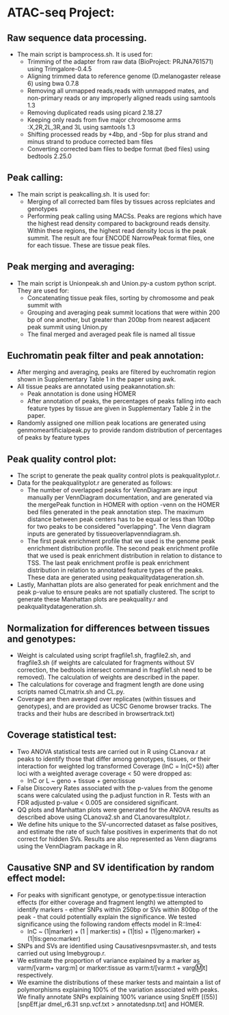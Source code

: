 # **ATAC-seq Project:**

## Raw sequence data processing. 

+ The main script is bamprocess.sh. It is used for:
  - Trimming of the adapter from raw data (BioProject: PRJNA761571) using Trimgalore-0.4.5
  - Aligning trimmed data to reference genome (D.melanogaster release 6) using bwa 0.7.8
  - Removing all unmapped reads,reads with unmapped mates, and non-primary reads or any improperly aligned reads using samtools 1.3
  - Removing duplicated reads using picard 2.18.27
  - Keeping only reads from five major chromosome arms :X,2R,2L,3R,and 3L using samtools 1.3
  - Shifting processed reads by +4bp, and -5bp for plus strand and minus strand to produce corrected bam files
  - Converting corrected bam files to bedpe format (bed files) using bedtools 2.25.0

## Peak calling:

+ The main script is peakcalling.sh. It is used for:
  - Merging of all corrected bam files by tissues across replciates and genotypes
  - Performing peak calling using MACSs. Peaks are regions which have the highest read density compared to background reads density. Within these regions, the highest read density locus is the peak summit. The result are four ENCODE NarrowPeak format files, one for each tissue. These are tissue peak files. 
  
## Peak merging and averaging:

+ The main script is Unionpeak.sh and Union.py-a custom python script. They are used for:
  - Concatenating tissue peak files, sorting by chromosome and peak summit with
  - Grouping and averaging peak summit locations that were within 200 bp of one another, but greater than 200bp from nearest adjacent peak summit using Union.py 
  - The final merged and averaged peak file is named all tissue

## Euchromatin peak filter and peak annotation: 

+ After merging and averaging, peaks are filtered by euchromatin region shown in Supplementary Table 1 in the paper using awk. 
+ All tissue peaks are annotated using peakannotation.sh:
  - Peak annotation is done using HOMER
  - After annotation of peaks, the percentages of peaks falling into each feature types by tissue are given in Supplementary Table 2 in the paper. 
+ Randomly assigned one million peak locations are generated using genmomeartificialpeak.py to provide random distribution of percentages of peaks by feature types  

## Peak quality control plot:

+ The script to generate the peak quality control plots is peakqualityplot.r.
+ Data for the peakqualityplot.r are generated as follows:
  - The number of overlapped peaks for VennDiagram are input manually per VennDiagram documentation, and are generated via the mergePeak function in HOMER with option -venn on the HOMER bed files generated in the peak annotation step. The maximum distance between peak centers has to be equal or less than 100bp for two peaks to be considered "overlapping". The Venn diagram inputs are generated by tissueoverlapvenndiagram.sh.
  - The first peak enrichment profile that we used is the genome peak enrichment distribution profile. The second peak enrichment profile that we used is peak enrichment distribution in relation to distance to TSS. The last peak enrichment profile is peak enrichment distribution in relation to annotated feature types of the peaks. These data are generated using peakqualitydatageneration.sh.
+ Lastly, Manhattan plots are also generated for peak enrichment and the peak p-value to ensure peaks are not spatially clustered. The script to generate these Manhattan plots are peakquality.r and peakqualitydatageneration.sh.

## Normalization for differences between tissues and genotypes:

+ Weight is calculated using script fragfile1.sh, fragfile2.sh, and fragfile3.sh (if weights are calculated for fragments without SV correction, the bedtools intersect command in fragfile1.sh need to be removed). The calculation of weights are described in the paper. 
+ The calculations for coverage and fragment length are done using scripts named CLmatrix.sh and CL.py.
+ Coverage are then averaged over replicates (within tissues and genotypes), and are provided as UCSC Genome browser tracks. The tracks and their hubs are described in browsertrack.txt)

## Coverage statistical test:

+ Two ANOVA statistical tests are carried out in R using CLanova.r at peaks to identify those that differ among genotypes, tissues, or their interaction for weighted log transformed Coverage (lnC = ln(C+5)) after loci with a weighted average coverage < 50 were dropped as:
  - lnC or L ~ geno + tissue + geno:tissue
+ False Discovery Rates associated with the p-values from the genome scans were calculated using the p.adjust function in R. Tests with an FDR adjusted p-value < 0.005 are considered significant.
+ QQ plots and Manhattan plots were generated for the ANOVA results as described above using CLanova2.sh and CLanovaresultplot.r.
+ We define hits unique to the SV-uncorrected dataset as false positives, and estimate the rate of such false positives in experiments that do not correct for hidden SVs.  Results are also represented as Venn diagrams using the VennDiagram package in R. 

## Causative SNP and SV identification by random effect model: 

+ For peaks with significant genotype, or genotype:tissue interaction effects (for either coverage and fragment length) we attempted to identify markers - either SNPs within 250bp or SVs within 800bp of the peak - that could potentially explain the significance. We tested significance using the following random effects model in R::lme4:
  - lnC ~ (1|marker) + (1 | marker:tis) + (1|tis) + (1|geno:marker) + (1|tis:geno:marker) 
+ SNPs and SVs are identified using Causativesnpsvmaster.sh, and tests carried out using lmebygroup.r.  
+ We estimate the proportion of variance explained by a marker as varm/[varm+ varg:m] or marker:tissue as varm:t/[varm:t + varg:m:t] respectively.
+ We examine the distributions of these marker tests and maintain a list of polymorphisms explaining 100% of the variation associated with peaks. We finally annotate SNPs explaining 100% variance using SnpEff [(55)] [snpEff.jar dmel_r6.31 snp.vcf.txt  > annotatedsnp.txt] and HOMER.




